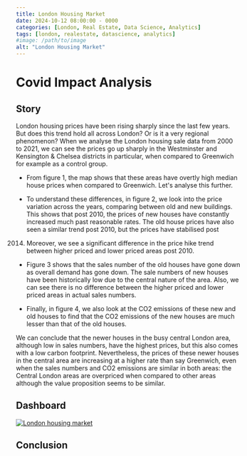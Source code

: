 ```yaml
---
title: London Housing Market
date: 2024-10-12 08:00:00 - 0000
categories: [London, Real Estate, Data Science, Analytics]
tags: [london, realestate, datascience, analytics]
#image: /path/to/image
alt: "London Housing Market"
---
```


# Covid Impact Analysis

## Story

London housing prices have been rising sharply since the last few years. But does this trend
hold all across London? Or is it a very regional phenomenon? When we analyse the London
housing sale data from 2000 to 2021, we can see the prices go up sharply in the Westminster
and Kensington & Chelsea districts in particular, when compared to Greenwich for example as a
control group.

- From figure 1, the map shows that these areas have overtly high median house prices
when compared to Greenwich. Let's analyse this further.

- To understand these differences, in figure 2, we look into the price variation across the
years, comparing between old and new buildings. This shows that post 2010, the prices
of new houses have constantly increased much past reasonable rates. The old house
prices have also seen a similar trend post 2010, but the prices have stabilised post
2014. Moreover, we see a significant difference in the price hike trend between higher
priced and lower priced areas post 2010.

- Figure 3 shows that the sales number of the old houses have gone down as overall
demand has gone down. The sale numbers of new houses have been historically low
due to the central nature of the area. Also, we can see there is no difference between
the higher priced and lower priced areas in actual sales numbers.

- Finally, in figure 4, we also look at the CO2 emissions of these new and old houses to
find that the CO2 emissions of the new houses are much lesser than that of the old
houses.

We can conclude that the newer houses in the busy central London area, although low in sales
numbers, have the highest prices, but this also comes with a low carbon footprint. Nevertheless,
the prices of these newer houses in the central area are increasing at a higher rate than say
Greenwich, even when the sales numbers and CO2 emissions are similar in both areas: the
Central London areas are overpriced when compared to other areas although the value
proposition seems to be similar.

## Dashboard


<div class='tableauPlaceholder' id='viz1739716997971' style='position: relative'>
    <noscript>
        <a href='#'>
            <img alt='London housing market' 
                 src='https://public.tableau.com/static/images/Lo/LondonHousing_16700715459660/Story1/1_rss.png' 
                 style='border: none' />
        </a>
    </noscript>
    <object class='tableauViz' style='display:none;'>
        <param name='host_url' value='https://public.tableau.com/' />
        <param name='embed_code_version' value='3' />
        <param name='site_root' value='' />
        <param name='name' value='LondonHousing_16700715459660/Story1' />
        <param name='tabs' value='no' />
        <param name='toolbar' value='yes' />
        <param name='static_image' value='https://public.tableau.com/static/images/Lo/LondonHousing_16700715459660/Story1/1.png' />
        <param name='animate_transition' value='yes' />
        <param name='display_static_image' value='yes' />
        <param name='display_spinner' value='yes' />
        <param name='display_overlay' value='yes' />
        <param name='display_count' value='yes' />
        <param name='language' value='en-GB' />
        <param name='filter' value='publish=yes' />
    </object>
</div>

<script type='text/javascript'>
    var divElement = document.getElementById('viz1739716997971');
    var vizElement = divElement.getElementsByTagName('object')[0];
    vizElement.style.width = '1000px';
    vizElement.style.height = (divElement.offsetWidth * 0.75) + 'px';
    
    var scriptElement = document.createElement('script');
    scriptElement.src = 'https://public.tableau.com/javascripts/api/viz_v1.js';
    vizElement.parentNode.insertBefore(scriptElement, vizElement);
</script>

## Conclusion